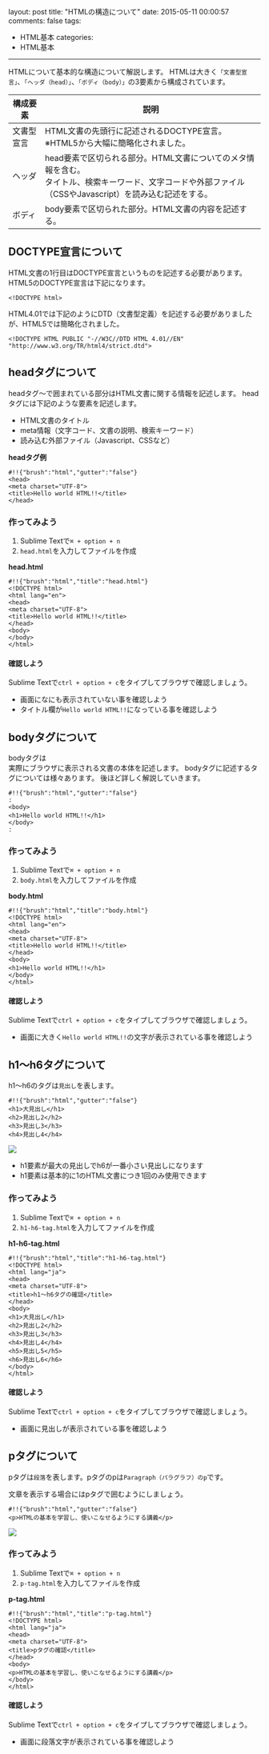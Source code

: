 layout: post
title: "HTMLの構造について"
date: 2015-05-11 00:00:57
comments: false
tags: 
- HTML基本
categories: 
- HTML基本
---
<!-- more -->

HTMLについて基本的な構造について解説します。
HTMLは大きく`「文書型宣言」`、`「ヘッダ（head）」`、`「ボディ（body）」`の3要素から構成されています。

|構成要素|説明|
|---|---|
|文書型宣言|HTML文書の先頭行に記述されるDOCTYPE宣言。<br>※HTML5から大幅に簡略化されました。
|ヘッダ|head要素で区切られる部分。HTML文書についてのメタ情報を含む。<br>タイトル、検索キーワード、文字コードや外部ファイル（CSSやJavascript）を読み込む記述をする。|
|ボディ|body要素で区切られた部分。HTML文書の内容を記述する。|

## DOCTYPE宣言について

HTML文書の1行目はDOCTYPE宣言というものを記述する必要があります。
HTML5のDOCTYPE宣言は下記になります。

    <!DOCTYPE html>

HTML4.01では下記のようにDTD（文書型定義）を記述する必要がありましたが、HTML5では簡略化されました。 

    <!DOCTYPE HTML PUBLIC "-//W3C//DTD HTML 4.01//EN" "http://www.w3.org/TR/html4/strict.dtd">

## headタグについて

headタグ<head>〜</head>で囲まれている部分はHTML文書に関する情報を記述します。
headタグには下記のような要素を記述します。

- HTML文書のタイトル
- meta情報（文字コード、文書の説明、検索キーワード）
- 読み込む外部ファイル（Javascript、CSSなど）

**headタグ例**

    #!!{"brush":"html","gutter":"false"}
    <head>
    <meta charset="UTF-8">
    <title>Hello world HTML!!</title>
    </head>

### 作ってみよう

1. Sublime Textで`⌘ + option + n`
2. `head.html`を入力してファイルを作成

**head.html**

    #!!{"brush":"html","title":"head.html"}
    <!DOCTYPE html>
    <html lang="en">
    <head>
    <meta charset="UTF-8">
    <title>Hello world HTML!!</title>
    </head>
    <body>
    </body>
    </html>

#### 確認しよう

Sublime Textで`ctrl + option + c`をタイプしてブラウザで確認しましょう。

- 画面になにも表示されていない事を確認しよう
- タイトル欄が`Hello world HTML!!`になっている事を確認しよう

## bodyタグについて

bodyタグは<br>実際にブラウザに表示される文書の本体を記述します。
bodyタグに記述するタグについては様々あります。
後ほど詳しく解説していきます。

    #!!{"brush":"html","gutter":"false"}
    :
    <body>
    <h1>Hello world HTML!!</h1>　
    </body>
    :

### 作ってみよう

1. Sublime Textで`⌘ + option + n`
2. `body.html`を入力してファイルを作成

**body.html**

    #!!{"brush":"html","title":"body.html"}
    <!DOCTYPE html>
    <html lang="en">
    <head>
    <meta charset="UTF-8">
    <title>Hello world HTML!!</title>
    </head>
    <body>
    <h1>Hello world HTML!!</h1>　
    </body>
    </html>

#### 確認しよう

Sublime Textで`ctrl + option + c`をタイプしてブラウザで確認しましょう。
- 画面に大きく`Hello world HTML!!`の文字が表示されている事を確認しよう

## h1〜h6タグについて

h1〜h6のタグは`見出し`を表します。

    #!!{"brush":"html","gutter":"false"}
    <h1>大見出し</h1>
    <h2>見出し2</h2>
    <h3>見出し3</h3>
    <h4>見出し4</h4>

![](https://lh4.googleusercontent.com/-LgF_UGw8-wY/U4fsfcUbnXI/AAAAAAAAAxY/Aq7Q57eOZxM/s300/%25E3%2582%25B9%25E3%2582%25AF%25E3%2583%25AA%25E3%2583%25BC%25E3%2583%25B3%25E3%2582%25B7%25E3%2583%25A7%25E3%2583%2583%25E3%2583%2588%25202014-05-30%252011.25.27.png)

- h1要素が最大の見出しでh6が一番小さい見出しになります
- h1要素は基本的に1のHTML文書につき1回のみ使用できます

### 作ってみよう

1. Sublime Textで`⌘ + option + n`
2. `h1-h6-tag.html`を入力してファイルを作成

**h1-h6-tag.html**

    #!!{"brush":"html","title":"h1-h6-tag.html"}
    <!DOCTYPE html>
    <html lang="ja">
    <head>
    <meta charset="UTF-8">
    <title>h1〜h6タグの確認</title>
    </head>
    <body>
    <h1>大見出し</h1>
    <h2>見出し2</h2>
    <h3>見出し3</h3>
    <h4>見出し4</h4>
    <h5>見出し5</h5>
    <h6>見出し6</h6>
    </body>
    </html>

#### 確認しよう

Sublime Textで`ctrl + option + c`をタイプしてブラウザで確認しましょう。

- 画面に見出しが表示されている事を確認しよう

## pタグについて

pタグは`段落`を表します。pタグのpは`Paragraph（パラグラフ）のp`です。

文章を表示する場合にはpタグで囲むようにしましょう。

    #!!{"brush":"html","gutter":"false"}
    <p>HTMLの基本を学習し、使いこなせるようにする講義</p>

![](https://lh4.googleusercontent.com/-Ba72pXfri4g/U4ft5BUY49I/AAAAAAAAAxw/HufxhFFgJ5o/s500/%25E3%2582%25B9%25E3%2582%25AF%25E3%2583%25AA%25E3%2583%25BC%25E3%2583%25B3%25E3%2582%25B7%25E3%2583%25A7%25E3%2583%2583%25E3%2583%2588%25202014-05-30%252011.32.27.png)

### 作ってみよう

1. Sublime Textで`⌘ + option + n`
2. `p-tag.html`を入力してファイルを作成

**p-tag.html**

    #!!{"brush":"html","title":"p-tag.html"}
    <!DOCTYPE html>
    <html lang="ja">
    <head>
    <meta charset="UTF-8">
    <title>pタグの確認</title>
    </head>
    <body>
    <p>HTMLの基本を学習し、使いこなせるようにする講義</p>
    </body>
    </html>

#### 確認しよう

Sublime Textで`ctrl + option + c`をタイプしてブラウザで確認しましょう。

- 画面に段落文字が表示されている事を確認しよう
